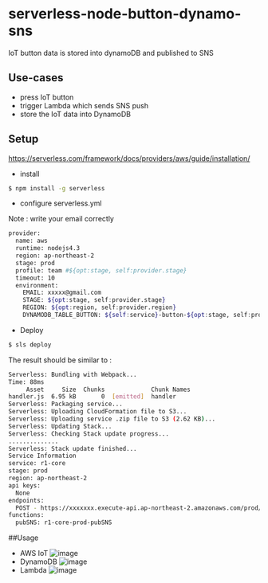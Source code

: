 # serverless-node-button-dynamo-sns
IoT button data is stored into dynamoDB and published to SNS

## Use-cases
- press IoT button 
- trigger Lambda which sends SNS push
- store the IoT data into DynamoDB

## Setup
https://serverless.com/framework/docs/providers/aws/guide/installation/
- install
```bash
$ npm install -g serverless
```

- configure serverless.yml


Note : write your email correctly
```bash
provider:
  name: aws
  runtime: nodejs4.3
  region: ap-northeast-2
  stage: prod
  profile: team #${opt:stage, self:provider.stage}
  timeout: 10
  environment:
    EMAIL: xxxxx@gmail.com
    STAGE: ${opt:stage, self:provider.stage}
    REGION: ${opt:region, self:provider.region}
    DYNAMODB_TABLE_BUTTON: ${self:service}-button-${opt:stage, self:provider.stage}
```

- Deploy
```bash
$ sls deploy
```

The result should be similar to :
```bash
Serverless: Bundling with Webpack...
Time: 88ms
     Asset     Size  Chunks             Chunk Names
handler.js  6.95 kB       0  [emitted]  handler
Serverless: Packaging service...
Serverless: Uploading CloudFormation file to S3...
Serverless: Uploading service .zip file to S3 (2.62 KB)...
Serverless: Updating Stack...
Serverless: Checking Stack update progress...
..............
Serverless: Stack update finished...
Service Information
service: r1-core
stage: prod
region: ap-northeast-2
api keys:
  None
endpoints:
  POST - https://xxxxxxx.execute-api.ap-northeast-2.amazonaws.com/prod/test
functions:
  pubSNS: r1-core-prod-pubSNS
```

##Usage
- AWS IoT
![image](https://user-images.githubusercontent.com/9853714/43302303-a92693cc-91a4-11e8-9667-b26ec5402b6d.png)
- DynamoDB
![image](https://user-images.githubusercontent.com/9853714/43302323-e50091e0-91a4-11e8-9b88-b146b98fa72a.png)
- Lambda
![image](https://user-images.githubusercontent.com/9853714/43302339-0440147c-91a5-11e8-87fb-de49619717ff.png)

